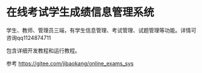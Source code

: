 # 在线考试学生成绩信息管理系统
学生、教师、管理员三端，有学生信息管理、考试管理、试题管理等功能。详情可咨询qq1124874711

包含详细开发教程和运行教程。

参考 https://gitee.com/jibaokang/online_exams_sys
